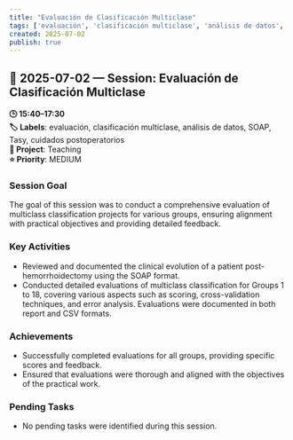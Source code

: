 ```yaml
---
title: "Evaluación de Clasificación Multiclase"
tags: ['evaluación', 'clasificación multiclase', 'análisis de datos', 'SOAP', 'Tasy', 'cuidados postoperatorios']
created: 2025-07-02
publish: true
---
```


## 📅 2025-07-02 — Session: Evaluación de Clasificación Multiclase

**🕒 15:40–17:30**  
**🏷️ Labels**: evaluación, clasificación multiclase, análisis de datos, SOAP, Tasy, cuidados postoperatorios  
**📂 Project**: Teaching  
**⭐ Priority**: MEDIUM  


### Session Goal
The goal of this session was to conduct a comprehensive evaluation of multiclass classification projects for various groups, ensuring alignment with practical objectives and providing detailed feedback.

### Key Activities
- Reviewed and documented the clinical evolution of a patient post-hemorrhoidectomy using the SOAP format.
- Conducted detailed evaluations of multiclass classification for Groups 1 to 18, covering various aspects such as scoring, cross-validation techniques, and error analysis. Evaluations were documented in both report and CSV formats.

### Achievements
- Successfully completed evaluations for all groups, providing specific scores and feedback.
- Ensured that evaluations were thorough and aligned with the objectives of the practical work.

### Pending Tasks
- No pending tasks were identified during this session.

